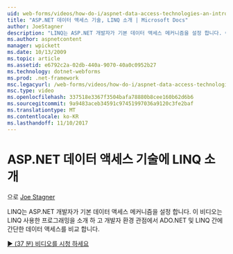 ```yaml
---
uid: web-forms/videos/how-do-i/aspnet-data-access-technologies-an-introduction-to-linq
title: "ASP.NET 데이터 액세스 기술, LINQ 소개 | Microsoft Docs"
author: JoeStagner
description: "LINQ는 ASP.NET 개발자가 기본 데이터 액세스 메커니즘을 설정 합니다. 이 비디오는 LINQ 사용한 프로그래밍을 소개 하 고 간단한 데이터 액세스 사이의 비교 중..."
ms.author: aspnetcontent
manager: wpickett
ms.date: 10/13/2009
ms.topic: article
ms.assetid: e6792c2a-02db-440a-9070-40a0c0952b27
ms.technology: dotnet-webforms
ms.prod: .net-framework
msc.legacyurl: /web-forms/videos/how-do-i/aspnet-data-access-technologies-an-introduction-to-linq
msc.type: video
ms.openlocfilehash: 337518e3367f3504bafa78880b8cee160b62d6b6
ms.sourcegitcommit: 9a9483aceb34591c97451997036a9120c3fe2baf
ms.translationtype: MT
ms.contentlocale: ko-KR
ms.lasthandoff: 11/10/2017
---
```

<a name="aspnet-data-access-technologies-an-introduction-to-linq"></a>ASP.NET 데이터 액세스 기술에 LINQ 소개
====================
으로 [Joe Stagner](https://github.com/JoeStagner)

LINQ는 ASP.NET 개발자가 기본 데이터 액세스 메커니즘을 설정 합니다. 이 비디오는 LINQ 사용한 프로그래밍을 소개 하 고 개발자 환경 관점에서 ADO.NET 및 LINQ 간에 간단한 데이터 액세스를 비교 합니다.

[&#9654; (37 분) 비디오를 시청 하세요](https://channel9.msdn.com/Blogs/ASP-NET-Site-Videos/aspnet-data-access-technologies-an-introduction-to-linq)

